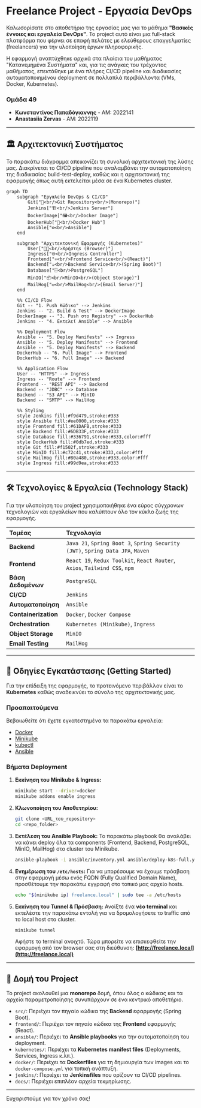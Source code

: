 # Freelance Project - Εργασία DevOps

Καλωσορίσατε στο αποθετήριο της εργασίας μας για το μάθημα **"Βασικές έννοιες και εργαλεία DevOps"**. Το project αυτό είναι μια full-stack πλατφόρμα που φέρνει σε επαφή πελάτες με ελεύθερους επαγγελματίες (freelancers) για την υλοποίηση έργων πληροφορικής.

Η εφαρμογή αναπτύχθηκε αρχικά στα πλαίσια του μαθήματος "Κατανεμημένα Συστήματα" και, για τις ανάγκες του τρέχοντος μαθήματος, επεκτάθηκε με ένα πλήρες CI/CD pipeline και διαδικασίες αυτοματοποιημένου deployment σε πολλαπλά περιβάλλοντα (VMs, Docker, Kubernetes).

### Ομάδα 49
*   **Κωνσταντίνος Παπαδόγιαννης** - ΑΜ: 2022141
*   **Anastasiia Zervas** - ΑΜ: 2022119

---

## 🏛️ Αρχιτεκτονική Συστήματος

Το παρακάτω διάγραμμα απεικονίζει τη συνολική αρχιτεκτονική της λύσης μας. Διακρίνεται το CI/CD pipeline που αναλαμβάνει την αυτοματοποίηση της διαδικασίας build-test-deploy, καθώς και η αρχιτεκτονική της εφαρμογής όπως αυτή εκτελείται μέσα σε ένα Kubernetes cluster.

```mermaid
graph TD
    subgraph "Εργαλεία DevOps & CI/CD"
        Git["🐙<br/>Git Repository<br/>(Monorepo)"]
        Jenkins["🏗️<br/>Jenkins Server"]
        DockerImage["🖼️<br/>Docker Image"]
        DockerHub["🐳<br/>Docker Hub"]
        Ansible["⚙️<br/>Ansible"]
    end

    subgraph "Αρχιτεκτονική Εφαρμογής (Kubernetes)"
        User["👨‍💻<br/>Χρήστηs (Browser)"]
        Ingress["🌐<br/>Ingress Controller"]
        Frontend["⚛️<br/>Frontend Service<br/>(React)"]
        Backend["☕<br/>Backend Service<br/>(Spring Boot)"]
        Database["🗄️<br/>PostgreSQL"]
        MinIO["📦<br/>MinIO<br/>(Object Storage)"]
        MailHog["✉️<br/>MailHog<br/>(Email Server)"]
    end

    %% CI/CD Flow
    Git -- "1. Push Κώδικα" --> Jenkins
    Jenkins -- "2. Build & Test" --> DockerImage
    DockerImage -- "3. Push στο Registry" --> DockerHub
    Jenkins -- "4. Εκτελεί Ansible" --> Ansible

    %% Deployment Flow
    Ansible -- "5. Deploy Manifests" --> Ingress
    Ansible -- "5. Deploy Manifests" --> Frontend
    Ansible -- "5. Deploy Manifests" --> Backend
    DockerHub -- "6. Pull Image" --> Frontend
    DockerHub -- "6. Pull Image" --> Backend
    
    %% Application Flow
    User -- "HTTPS" --> Ingress
    Ingress -- "Route" --> Frontend
    Frontend -- "REST API" --> Backend
    Backend -- "JDBC" --> Database
    Backend -- "S3 API" --> MinIO
    Backend -- "SMTP" --> MailHog

    %% Styling
    style Jenkins fill:#f9d479,stroke:#333
    style Ansible fill:#ee0000,stroke:#333
    style Frontend fill:#61DAFB,stroke:#333
    style Backend fill:#6DB33F,stroke:#333
    style Database fill:#336791,stroke:#333,color:#fff
    style DockerHub fill:#0db7ed,stroke:#333
    style Git fill:#f1502f,stroke:#333
    style MinIO fill:#c72c41,stroke:#333,color:#fff
    style MailHog fill:#80a480,stroke:#333,color:#fff
    style Ingress fill:#99d9ea,stroke:#333
```

---

## 🛠️ Τεχνολογίες & Εργαλεία (Technology Stack)

Για την υλοποίηση του project χρησιμοποιήθηκε ένα εύρος σύγχρονων τεχνολογιών και εργαλείων που καλύπτουν όλο τον κύκλο ζωής της εφαρμογής.

| Τομέας | Τεχνολογία |
| :--- | :--- |
| **Backend** | `Java 21`, `Spring Boot 3`, `Spring Security (JWT)`, `Spring Data JPA`, `Maven` |
| **Frontend** | `React 19`, `Redux Toolkit`, `React Router`, `Axios`, `Tailwind CSS`, `npm` |
| **Βάση Δεδομένων** | `PostgreSQL` |
| **CI/CD** | `Jenkins` |
| **Αυτοματοποίηση** | `Ansible` |
| **Containerization** | `Docker`, `Docker Compose` |
| **Orchestration** | `Kubernetes (Minikube)`, `Ingress` |
| **Object Storage** | `MinIO` |
| **Email Testing** | `MailHog` |

---

## 🚀 Οδηγίες Εγκατάστασης (Getting Started)

Για την επίδειξη της εφαρμογής, το προτεινόμενο περιβάλλον είναι το **Kubernetes** καθώς αναδεικνύει το σύνολο της αρχιτεκτονικής μας.

### Προαπαιτούμενα
Βεβαιωθείτε ότι έχετε εγκατεστημένα τα παρακάτω εργαλεία:
*   [Docker](https://docs.docker.com/get-docker/)
*   [Minikube](https://minikube.sigs.k8s.io/docs/start/)
*   [kubectl](https://kubernetes.io/docs/tasks/tools/install-kubectl/)
*   [Ansible](https://docs.ansible.com/ansible/latest/installation_guide/intro_installation.html)

### Βήματα Deployment
1.  **Εκκίνηση του Minikube & Ingress:**
    ```bash
    minikube start --driver=docker
    minikube addons enable ingress
    ```
2.  **Κλωνοποίηση του Αποθετηρίου:**
    ```bash
    git clone <URL_του_repository>
    cd <repo_folder>
    ```
3.  **Εκτέλεση του Ansible Playbook:**
    Το παρακάτω playbook θα αναλάβει να κάνει deploy όλα τα components (Frontend, Backend, PostgreSQL, MinIO, MailHog) στο cluster του Minikube.
    ```bash
    ansible-playbook -i ansible/inventory.yml ansible/deploy-k8s-full.yml
    ```
4.  **Ενημέρωση του `/etc/hosts`:**
    Για να μπορέσουμε να έχουμε πρόσβαση στην εφαρμογή μέσω ενός FQDN (Fully Qualified Domain Name), προσθέτουμε την παρακάτω εγγραφή στο τοπικό μας αρχείο hosts.
    ```bash
    echo "$(minikube ip) freelance.local" | sudo tee -a /etc/hosts
    ```
5.  **Εκκίνηση του Tunnel & Πρόσβαση:**
    Ανοίξτε ένα **νέο terminal** και εκτελέστε την παρακάτω εντολή για να δρομολογήσετε το traffic από το local host στο cluster.
    ```bash
    minikube tunnel
    ```
    Αφήστε το terminal ανοιχτό. Τώρα μπορείτε να επισκεφθείτε την εφαρμογή από τον browser σας στη διεύθυνση:
    **[http://freelance.local](http://freelance.local)**

---

## 📂 Δομή του Project

Το project ακολουθεί μια **monorepo** δομή, όπου όλος ο κώδικας και τα αρχεία παραμετροποίησης συνυπάρχουν σε ένα κεντρικό αποθετήριο.

*   `src/`: Περιέχει τον πηγαίο κώδικα της **Backend** εφαρμογής (Spring Boot).
*   `frontend/`: Περιέχει τον πηγαίο κώδικα της **Frontend** εφαρμογής (React).
*   `ansible/`: Περιέχει τα **Ansible playbooks** για την αυτοματοποίηση του deployment.
*   `kubernetes/`: Περιέχει τα **Kubernetes manifest files** (Deployments, Services, Ingress κ.λπ.).
*   `docker/`: Περιέχει τα **Dockerfiles** για τη δημιουργία των images και το `docker-compose.yml` για τοπική ανάπτυξη.
*   `jenkins/`: Περιέχει τα **Jenkinsfiles** που ορίζουν τα CI/CD pipelines.
*   `docs/`: Περιέχει επιπλέον αρχεία τεκμηρίωσης.

---
Ευχαριστούμε για τον χρόνο σας! 